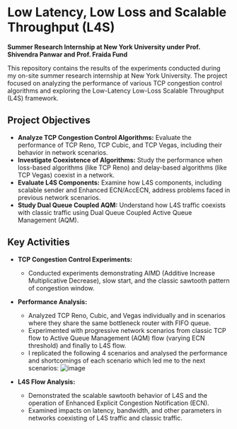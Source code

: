 # Low Latency, Low Loss and Scalable Throughput (L4S)

**Summer Research Internship at New York University under Prof. Shivendra Panwar and Prof. Fraida Fund**

This repository contains the results of the experiments conducted during my on-site summer research internship at New York University. The project focused on analyzing the performance of various TCP congestion control algorithms and exploring the Low-Latency Low-Loss Scalable Throughput (L4S) framework.

## Project Objectives
- **Analyze TCP Congestion Control Algorithms:** Evaluate the performance of TCP Reno, TCP Cubic, and TCP Vegas, including their behavior in network scenarios.
- **Investigate Coexistence of Algorithms:** Study the performance when loss-based algorithms (like TCP Reno) and delay-based algorithms (like TCP Vegas) coexist in a network.
- **Evaluate L4S Components:** Examine how L4S components, including scalable sender and Enhanced ECN/AccECN, address problems faced in previous network scenarios.
- **Study Dual Queue Coupled AQM:** Understand how L4S traffic coexists with classic traffic using Dual Queue Coupled Active Queue Management (AQM).

## Key Activities
- **TCP Congestion Control Experiments:**
  - Conducted experiments demonstrating AIMD (Additive Increase Multiplicative Decrease), slow start, and the classic sawtooth pattern of congestion window.

- **Performance Analysis:**
  - Analyzed TCP Reno, Cubic, and Vegas individually and in scenarios where they share the same bottleneck router with FIFO queue.
  - Experimented with progressive network scenarios from classic TCP flow to Active Queue Management (AQM) flow (varying ECN threshold) and finally to L4S flow.
  - I replicated the following 4 scenarios and analysed the performance and shortcomings of each scenario which led me to the next scenarios:
  ![image](https://github.com/Mohak-Singh-Rana/Low-Latency-Low-Loss-and-Scalable-Throughput-L4S-/assets/107363735/9d85c7e0-33d7-41bb-8e46-55e808280bef)

- **L4S Flow Analysis:**
  - Demonstrated the scalable sawtooth behavior of L4S and the operation of Enhanced Explicit Congestion Notification (ECN).
  - Examined impacts on latency, bandwidth, and other parameters in networks coexisting of L4S traffic and classic traffic.

